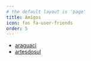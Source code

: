 ```yaml
---
# the default layout is 'page'
title: Amigos
icon: fas fa-user-friends
order: 5
---
```


- [araguaci](https://araguaci.github.io)
- [artesdosul](https://artesdosul.github.io)
